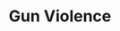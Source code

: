 ---
pid: LLP115
title: Gun Violence
location_transcription: 
zipcode: 
outside_phl: 
neighborhood: 
age: '11'
age_range: 6-13
instagram: 
image_file_name: LLP_115.jpg
proposal_transcription: Gun  Violence.  An eye with a reflection of a death and a
  teardrop.
topic: Youth,Violence
topic_summary: 0, 0
type: Mural,Shrine,Image
keywords_other: 
credit: Rennie
image_labels: 
twitter: 
facebook: 
permalink: "/monuments/llp115/"
layout: item-page
---
